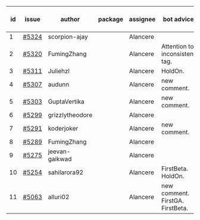 | id | issue | author | package | assignee | bot advice | created date of issue | target release date | date from target |
| ------ | ------ | ------ | ------ | ------ | ------ | ------ | ------ | :-----: |
| 1 | [#5324](https://github.com/Azure/sdk-release-request/issues/5324) | scorpion-ajay |  | Alancere |  | 07-09 | 07-31 |  |
| 2 | [#5320](https://github.com/Azure/sdk-release-request/issues/5320) | FumingZhang |  | Alancere | Attention to inconsistent tag. | 07-05 | 07-25 |  |
| 3 | [#5311](https://github.com/Azure/sdk-release-request/issues/5311) | Juliehzl |  | Alancere | HoldOn. | 07-01 | 07-25 |  |
| 4 | [#5307](https://github.com/Azure/sdk-release-request/issues/5307) | audunn |  | Alancere | new comment. | 06-27 | 07-26 |  |
| 5 | [#5303](https://github.com/Azure/sdk-release-request/issues/5303) | GuptaVertika |  | Alancere | new comment. | 06-27 | 07-25 |  |
| 6 | [#5299](https://github.com/Azure/sdk-release-request/issues/5299) | grizzlytheodore |  | Alancere |  | 06-26 | 07-26 |  |
| 7 | [#5291](https://github.com/Azure/sdk-release-request/issues/5291) | koderjoker |  | Alancere | new comment. | 06-25 | 07-25 |  |
| 8 | [#5289](https://github.com/Azure/sdk-release-request/issues/5289) | FumingZhang |  | Alancere |  | 06-25 | 07-25 |  |
| 9 | [#5275](https://github.com/Azure/sdk-release-request/issues/5275) | jeevan-gaikwad |  | Alancere |  | 06-14 | 07-26 |  |
| 10 | [#5254](https://github.com/Azure/sdk-release-request/issues/5254) | sahilarora92 |  | Alancere | FirstBeta. HoldOn. | 06-05 | 06-21 |  |
| 11 | [#5063](https://github.com/Azure/sdk-release-request/issues/5063) | alluri02 |  | Alancere | new comment. FirstGA. FirstBeta. | 03-20 | 07-15 |  |
